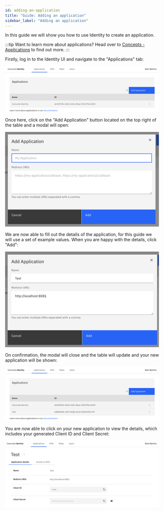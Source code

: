 ```yaml
---
id: adding-an-application
title: "Guide: Adding an application"
sidebar_label: "Adding an application"
---
```


In this guide we will show you how to use Identity to create an application.

:::tip Want to learn more about applications?
Head over to [Concepts - Applications](/components/concepts/access-control/applications.md) to find out more.
:::

Firstly, log in to the Identity UI and navigate to the "Applications" tab:

![add-application-tab](img/add-application-tab.png)

Once here, click on the "Add Application" button located on the top right of the table and a modal will open:

![add-application-modal-1](img/add-appplication-modal-1.png)

We are now able to fill out the details of the application, for this guide we will use a set of example values.
When you are happy with the details, click "Add":

![add-application-modal-2](img/add-application-modal-2.png)

On confirmation, the modal will close and the table will update and your new application will be shown:

![add-application-refreshed-table](img/add-application-refreshed-table.png)

You are now able to click on your new application to view the details, which includes your generated Client ID
and Client Secret:

![add-application-details](img/add-application-details.png)
